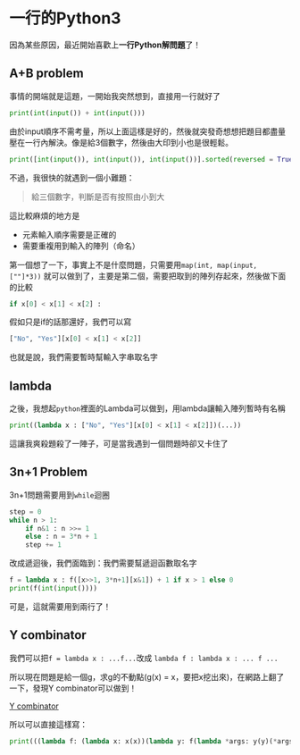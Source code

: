 # 一行的Python3

因為某些原因，最近開始喜歡上**一行Python解問題**了！

## A+B problem

事情的開端就是這題，一開始我突然想到，直接用一行就好了

```python
print(int(input()) + int(input()))
```

由於input順序不需考量，所以上面這樣是好的，然後就突發奇想想把題目都盡量壓在一行內解決。像是給3個數字，然後由大印到小也是很輕鬆。

```python
print([int(input()), int(input()), int(input())].sorted(reversed = True))
```

不過，我很快的就遇到一個小難題：

> 給三個數字，判斷是否有按照由小到大

這比較麻煩的地方是

* 元素輸入順序需要是正確的
* 需要重複用到輸入的陣列（命名）

第一個想了一下，事實上不是什麼問題，只需要用`map(int, map(input, [""]*3))`
就可以做到了，主要是第二個，需要把取到的陣列存起來，然後做下面的比較

```python
if x[0] < x[1] < x[2] :
```

假如只是if的話那還好，我們可以寫

```python
["No", "Yes"][x[0] < x[1] < x[2]]
```

也就是說，我們需要暫時幫輸入字串取名字

## lambda

之後，我想起`python`裡面的Lambda可以做到，用lambda讓輸入陣列暫時有名稱

```python
print((lambda x : ["No", "Yes"][x[0] < x[1] < x[2]])(...))
```

這讓我爽殺題殺了一陣子，可是當我遇到一個問題時卻又卡住了

## 3n+1 Problem

3n+1問題需要用到`while`迴圈

```python
step = 0
while n > 1:
    if n&1 : n >>= 1
    else : n = 3*n + 1
    step += 1
```

改成遞迴後，我們面臨到：我們需要幫遞迴函數取名字

```python
f = lambda x : f([x>>1, 3*n+1][x&1]) + 1 if x > 1 else 0
print(f(int(input())))
```

可是，這就需要用到兩行了！

## Y combinator

我們可以把`f = lambda x : ...f...`改成
`lambda f : lambda x : ... f ...`

所以現在問題是給一個g，求g的不動點(g(x) = x，要把x挖出來)，在網路上翻了一下，發現Y combinator可以做到！

[Y combinator](https://rosettacode.org/wiki/Y_combinator#Python)

所以可以直接這樣寫：

```python
print(((lambda f: (lambda x: x(x))(lambda y: f(lambda *args: y(y)(*args))))(lambda f : lambda x : f([x>>1, 3*n+1][x&1]) + 1 if x > 1 else 0))(int(input()))
```